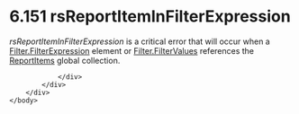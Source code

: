 <html dir="LTR" xmlns:mshelp="http://msdn.microsoft.com/mshelp" xmlns:ddue="http://ddue.schemas.microsoft.com/authoring/2003/5" xmlns:xlink="http://www.w3.org/1999/xlink" xmlns:tool="http://www.microsoft.com/tooltip">
    <head>
        <meta http-equiv="Content-Type" content="text/html; CHARSET=utf-8"></meta>
        <meta name="save" content="history"></meta>
        <title>6.151 rsReportItemInFilterExpression</title>
        <xml>
            <mshelp:toctitle title="6.151 rsReportItemInFilterExpression"></mshelp:toctitle>
            <mshelp:rltitle title="[MS-RDL]: rsReportItemInFilterExpression"></mshelp:rltitle>
            <mshelp:keyword index="A" term="d0ebcf92-5a6a-4954-80bf-9f1c2d3ceda7"></mshelp:keyword>
            <mshelp:attr name="DCSext.ContentType" value="open specification"></mshelp:attr>
            <mshelp:attr name="AssetID" value="d0ebcf92-5a6a-4954-80bf-9f1c2d3ceda7"></mshelp:attr>
            <mshelp:attr name="TopicType" value="kbRef"></mshelp:attr>
            <mshelp:attr name="DCSext.Title" value="[MS-RDL]: rsReportItemInFilterExpression" />
        </xml>
    </head>
    <body>
        <div id="header">
            <h1 class="heading">6.151 rsReportItemInFilterExpression</h1>
        </div>
        <div id="mainSection">
            <div id="mainBody">
                <div id="allHistory" class="saveHistory"></div>
                <div id="sectionSection0" class="section" name="collapseableSection">
                    

<p><i>rsReportItemInFilterExpression</i> is a critical error
that will occur when a <a href="6cfe60b1-d7e0-4e1e-807e-0ca41147cc29.htm">Filter.FilterExpression</a>
element or <a href="8da22f74-1dc1-419b-8f80-f22a367d55da.htm">Filter.FilterValues</a>
references the <a href="c5fef915-e842-43b4-91f9-56af4eb15be0.htm">ReportItems</a>
global collection.</p>


                </div>
            </div>
        </div>
    </body>
</html>